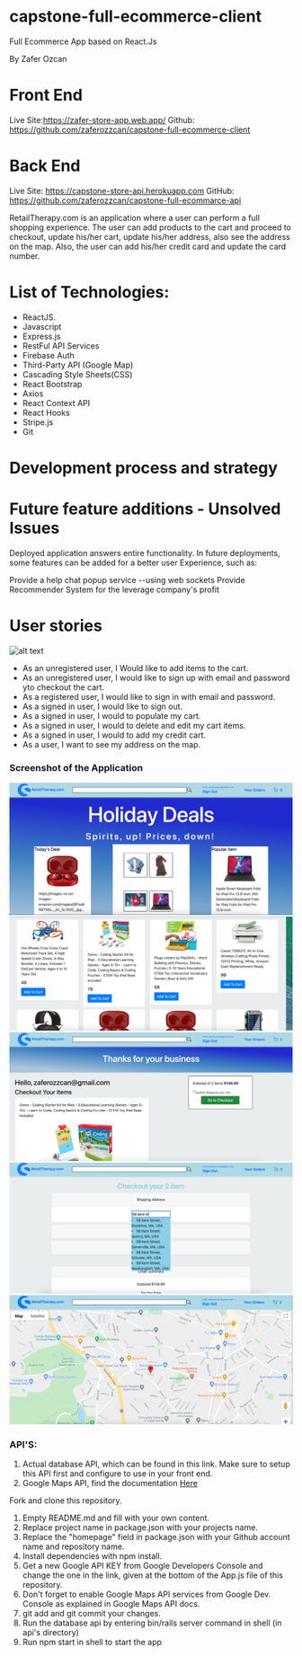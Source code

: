 # capstone-full-ecommerce-client

Full Ecommerce App based on React.Js

By Zafer Ozcan

# Front End

Live Site:https://zafer-store-app.web.app/
Github: https://github.com/zaferozzcan/capstone-full-ecommerce-client

# Back End

Live Site: https://capstone-store-api.herokuapp.com
GitHub: https://github.com/zaferozzcan/capstone-full-ecommarce-api

RetailTherapy.com is an application where a user can perform a full shopping experience. The user can add products to the cart and proceed to checkout, update his/her cart, update his/her address, also see the address on the map. Also, the user can add his/her credit card and update the card number.

# List of Technologies:

- ReactJS.
- Javascript
- Express.js
- RestFul API Services
- Firebase Auth
- Third-Party API (Google Map)
- Cascading Style Sheets(CSS)
- React Bootstrap
- Axios
- React Context API
- React Hooks
- Stripe.js
- Git

# Development process and strategy

# Future feature additions - Unsolved Issues

Deployed application answers entire functionality. In future deployments, some features can be added for a better user Experience, such as:

Provide a help chat popup service --using web sockets
Provide Recommender System for the leverage company's profit

# User stories

![alt text]()

- As an unregistered user, I Would like to add items to the cart.
- As an unregistered user, I would like to sign up with email and password yto checkout the cart.
- As a registered user, I would like to sign in with email and password.
- As a signed in user, I would like to sign out.
- As a signed in user, I would to populate my cart.
- As a signed in user, I would to delete and edit my cart items.
- As a signed in user, I would to add my credit cart.
- As a user, I want to see my address on the map.

### Screenshot of the Application

![](pics-copy/ecommerce-main.png)
<br>
![](pics-copy/ecommerce2.png)
<br>
![](pics-copy/ecommerce3.png)
<br>
![](pics-copy/ecommerce4.png)
<br>
![](pics-copy/ecommerce6.png)

### API'S:

1. Actual database API, which can be found in this link. Make sure to setup this API first and configure to use in your front end.
2. Google Maps API, find the documentation [Here]()

Fork and clone this repository.

1. Empty README.md and fill with your own content.
2. Replace project name in package.json with your projects name.
3. Replace the "homepage" field in package.json with your Github account name and repository name.
4. Install dependencies with npm install.
5. Get a new Google API KEY from Google Developers Console and change the one in the link, given at the bottom of the App.js file of this repository.
6. Don't forget to enable Google Maps API services from Google Dev. Console as explained in Google Maps API docs.
7. git add and git commit your changes.
8. Run the database api by entering bin/rails server command in shell (in api's directory)
9. Run npm start in shell to start the app
